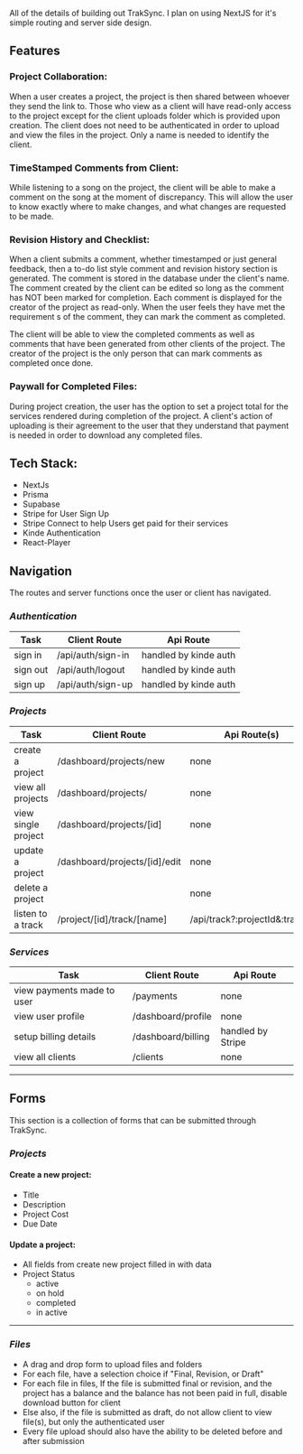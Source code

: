 All of the details of building out TrakSync. I plan on using NextJS for it's simple routing and server side design.

## Features

### Project Collaboration:

When a user creates a project, the project is then shared between whoever they send the link to. Those who view as a client will have read-only access to the project except for the client uploads folder which is provided upon creation. The client does not need to be authenticated in order to upload and view the files in the project. Only a name is needed to identify the client.

### TimeStamped Comments from Client:

While listening to a song on the project, the client will be able to make a comment on the song at the moment of discrepancy. This will allow the user to know exactly where to make changes, and what changes are requested to be made.

### Revision History and Checklist:

When a client submits a comment, whether timestamped or just general feedback, then a to-do list style comment and revision history section is generated. The comment is stored in the database under the client's name. The comment created by the client can be edited so long as the comment has NOT been marked for completion. Each comment is displayed for the creator of the project as read-only. When the user feels they have met the requirement s of the comment, they can mark the comment as completed.

The client will be able to view the completed comments as well as comments that have been generated from other clients of the project. The creator of the project is the only person that can mark comments as completed once done.

### Paywall for Completed Files:

During project creation, the user has the option to set a project total for the services rendered during completion of the project. A client's action of uploading is their agreement to the user that they understand that payment is needed in order to download any completed files.

## Tech Stack:

- NextJs
- Prisma
- Supabase
- Stripe for User Sign Up
- Stripe Connect to help Users get paid for their services
- Kinde Authentication
- React-Player

## Navigation

The routes and server functions once the user or client has navigated.

### _Authentication_

| Task     | Client Route      | Api Route             |
| -------- | ----------------- | --------------------- |
| sign in  | /api/auth/sign-in | handled by kinde auth |
| sign out | /api/auth/logout  | handled by kinde auth |
| sign up  | /api/auth/sign-up | handled by kinde auth |

### _Projects_

| Task                | Client Route                  | Api Route(s)                   |
| ------------------- | ----------------------------- | ------------------------------ |
| create a project    | /dashboard/projects/new       | none                           |
| view all projects   | /dashboard/projects/          | none                           |
| view single project | /dashboard/projects/[id]      | none                           |
| update a project    | /dashboard/projects/[id]/edit | none                           |
| delete a project    |                               | none                           |
| listen to a track   | /project/[id]/track/[name]    | /api/track?:projectId&:trackId |

### _Services_

| Task                       | Client Route       | Api Route         |
| -------------------------- | ------------------ | ----------------- |
| view payments made to user | /payments          | none              |
| view user profile          | /dashboard/profile | none              |
| setup billing details      | /dashboard/billing | handled by Stripe |
| view all clients           | /clients           | none              |

---

## Forms

This section is a collection of forms that can be submitted through TrakSync.

### _Projects_

#### Create a new project:

- Title
- Description
- Project Cost
- Due Date

#### Update a project:

- All fields from create new project filled in with data
- Project Status
  - active
  - on hold
  - completed
  - in active

---

### _Files_

- A drag and drop form to upload files and folders
- For each file, have a selection choice if "Final, Revision, or Draft"
- For each file in files, If the file is submitted final or revision, and the project has a balance and the balance has not been paid in full, disable download button for client
- Else also, if the file is submitted as draft, do not allow client to view file(s), but only the authenticated user
- Every file upload should also have the ability to be deleted before and after submission
